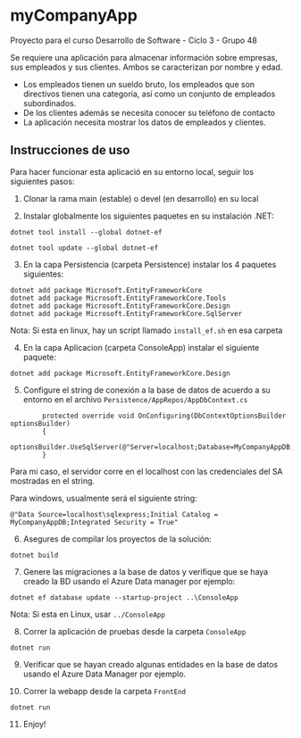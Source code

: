 # myCompanyApp
Proyecto para el curso Desarrollo de Software - Ciclo 3 - Grupo 48

Se requiere una aplicación para almacenar información sobre empresas, sus empleados y sus clientes. Ambos se caracterizan por
nombre y edad.

- Los empleados tienen un sueldo bruto, los empleados que son directivos tienen una categoría, así como un conjunto de
empleados subordinados.
- De los clientes además se necesita conocer su teléfono de contacto
- La aplicación necesita mostrar los datos de empleados y clientes.

## Instrucciones de uso

Para hacer funcionar esta aplicació en su entorno local, seguir los siguientes pasos:

1. Clonar la rama main (estable) o devel (en desarrollo) en su local

2. Instalar globalmente los siguientes paquetes en su instalación .NET:

`dotnet tool install --global dotnet-ef`

`dotnet tool update --global dotnet-ef`

3. En la capa Persistencia (carpeta Persistence) instalar los 4 paquetes siguientes:

```
dotnet add package Microsoft.EntityFrameworkCore
dotnet add package Microsoft.EntityFrameworkCore.Tools
dotnet add package Microsoft.EntityFrameworkCore.Design
dotnet add package Microsoft.EntityFrameworkCore.SqlServer
```

Nota: Si esta en linux, hay un script llamado `install_ef.sh` en esa carpeta

4. En la capa Aplicacion (carpeta ConsoleApp) instalar el siguiente paquete:

`dotnet add package Microsoft.EntityFrameworkCore.Design`

5. Configure el string de conexión a la base de datos de acuerdo a su entorno en el archivo `Persistence/AppRepos/AppDbContext.cs`

```
        protected override void OnConfiguring(DbContextOptionsBuilder optionsBuilder)
        {
            optionsBuilder.UseSqlServer(@"Server=localhost;Database=MyCompanyAppDB;user=SA;password=MinTic2021");
        }
```

Para mi caso, el servidor corre en el localhost con las credenciales del SA mostradas en el string.

Para windows, usualmente será el siguiente string:

`@"Data Source=localhost\sqlexpress;Initial Catalog = MyCompanyAppDB;Integrated Security = True"`

6. Asegures de compilar los proyectos de la solución:

`dotnet build`

7. Genere las migraciones a la base de datos y verifique que se haya creado la BD usando el Azure Data manager por ejemplo:

`dotnet ef database update --startup-project ..\ConsoleApp`

Nota: Si esta en Linux, usar `../ConsoleApp` 

8. Correr la aplicación de pruebas desde la carpeta `ConsoleApp`

`dotnet run`

9. Verificar que se hayan creado algunas entidades en la base de datos usando el Azure Data Manager por ejemplo.

10. Correr la webapp desde la carpeta `FrontEnd`

`dotnet run`

11. Enjoy!
